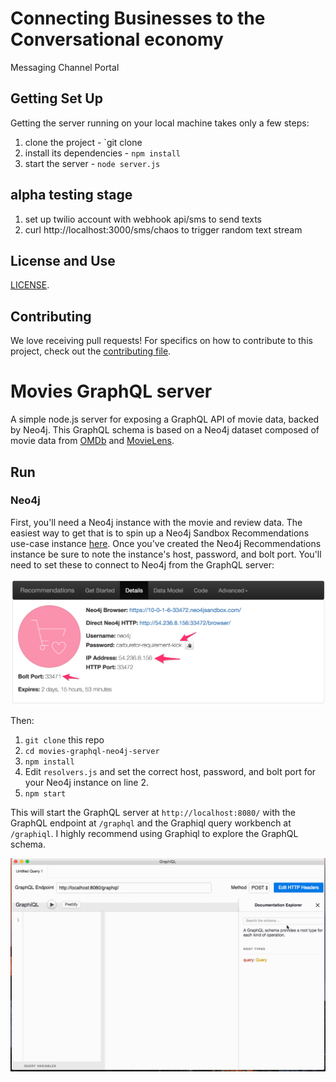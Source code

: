 # Connecting Businesses to the Conversational economy
 Messaging Channel Portal

## Getting Set Up

Getting the server running on your local machine takes only a few steps:

1. clone the project - `git clone
2. install its dependencies - `npm install`
3. start the server - `node server.js`

## alpha testing stage

1. set up twilio account with webhook api/sms to send texts
2. curl http://localhost:3000/sms/chaos to trigger random text stream

## License and Use
 [LICENSE](LICENSE.txt).

## Contributing

We love receiving pull requests! For specifics on how to contribute to this project, check out the [contributing file](CONTRIBUTING.md).

# Movies GraphQL server

A simple node.js server for exposing a GraphQL API of movie data, backed by Neo4j. This GraphQL schema is based on a Neo4j dataset composed of movie data from [OMDb](http://www.omdbapi.com/) and [MovieLens](https://grouplens.org/datasets/movielens/).

## Run

### Neo4j

First, you'll need a Neo4j instance with the movie and review data. The easiest way to get that is to spin up a Neo4j Sandbox Recommendations use-case instance [here](https://neo4j.com/sandbox-v2). Once you've created the Neo4j Recommendations instance be sure to note the instance's host, password, and bolt port. You'll need to set these to connect to Neo4j from the GraphQL server:

![](img/sandbox.png)

Then:

1. `git clone` this repo
1. `cd movies-graphql-neo4j-server`
1. `npm install`
1. Edit `resolvers.js` and set the correct host, password, and bolt port for your Neo4j instance on line 2.
1. `npm start`

This will start the GraphQL server at `http://localhost:8080/` with the GraphQL endpoint at `/graphql` and the Graphiql query workbench at `/graphiql`. I highly recommend using Graphiql to explore the GraphQL schema.

![](img/movies-graphql.gif)
